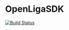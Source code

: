 # OpenLigaSDK

[![Build Status](https://travis-ci.com/SeWaS/OpenLigaSDK.svg?branch=master)](https://travis-ci.com/SeWaS/OpenLigaSDK)